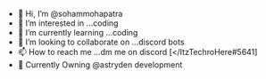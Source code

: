 - 👋 Hi, I’m @sohammohapatra
- 👀 I’m interested in ...coding
- 🌱 I’m currently learning ...coding
- 💞️ I’m looking to collaborate on ...discord bots
- 📫 How to reach me ...dm me on discord [</ItzTechroHere#5641]
- 🍷 Currently Owning @astryden development

<!---
sohammohapatra6500/sohammohapatra6500 is a ✨ special ✨ repository because its `README.md` (this file) appears on your GitHub profile.
You can click the Preview link to take a look at your changes.
--->
